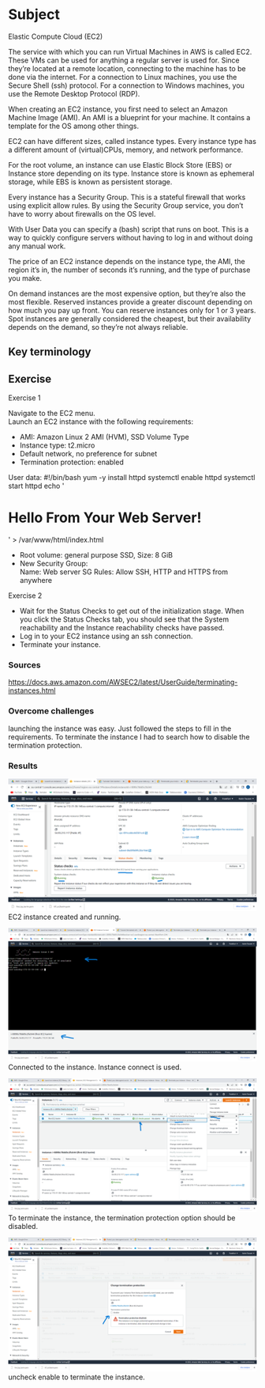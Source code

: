 # Subject
Elastic Compute Cloud (EC2)  

The service with which you can run Virtual Machines in AWS is called EC2. These VMs can be used for anything a regular server is used for. Since they’re located at a remote location, connecting to the machine has to be done via the internet. For a connection to Linux machines, you use the Secure Shell (ssh) protocol. For a connection to Windows machines, you use the Remote Desktop Protocol (RDP).  

When creating an EC2 instance, you first need to select an Amazon Machine Image (AMI). An AMI is a blueprint for your machine. It contains a template for the OS among other things.  

EC2 can have different sizes, called instance types. Every instance type has a different amount of (virtual)CPUs, memory, and network performance.  

For the root volume, an instance can use Elastic Block Store (EBS) or Instance store depending on its type. Instance store is known as ephemeral storage, while EBS is known as persistent storage.  

Every instance has a Security Group. This is a stateful firewall that works using explicit allow rules. By using the Security Group service, you don’t have to worry about firewalls on the OS level.  

With User Data you can specify a (bash) script that runs on boot. This is a way to quickly configure servers without having to log in and without doing any manual work.  

The price of an EC2 instance depends on the instance type, the AMI, the region it’s in, the number of seconds it’s running, and the type of purchase you make.  

On demand instances are the most expensive option, but they’re also the most flexible.
Reserved instances provide a greater discount depending on how much you pay up front. You can reserve instances only for 1 or 3 years.
Spot instances are generally considered the cheapest, but their availability depends on the demand, so they’re not always reliable.


## Key terminology


## Exercise
Exercise 1  

Navigate to the EC2 menu.  
Launch an EC2 instance with the following requirements:  
- AMI: Amazon Linux 2 AMI (HVM), SSD Volume Type  
- Instance type: t2.micro  
- Default network, no preference for subnet  
- Termination protection: enabled  

User data:
#!/bin/bash
 yum -y install httpd
systemctl enable httpd
systemctl start httpd
 echo '<html><h1>Hello From Your Web Server!</h1></html>' >   /var/www/html/index.html  

- Root volume: general purpose SSD, Size: 8 GiB  
- New Security Group:  
Name: Web server SG
Rules: Allow SSH, HTTP and HTTPS from anywhere

Exercise 2
- Wait for the Status Checks to get out of the initialization stage. When you click the Status Checks tab, you should see that the System reachability and the Instance reachability checks have passed.  
- Log in to your EC2 instance using an ssh connection.
- Terminate your instance.

### Sources
https://docs.aws.amazon.com/AWSEC2/latest/UserGuide/terminating-instances.html

### Overcome challenges
launching the instance was easy. Just followed the steps to fill in the requirements. To terminate the instance I had to search how to disable the termination protection. 

### Results  
![ec2 instance created](https://github.com/Techgrounds-Cloud-9/cloud-9-karimtouzani24/blob/75710020ecafe283afa203a47288555ef39b7ce4/00_includes/AWS/EC2/ec2e1a.png)  
EC2 instance created and running.  

![connected to instance with instance connect](https://github.com/Techgrounds-Cloud-9/cloud-9-karimtouzani24/blob/75710020ecafe283afa203a47288555ef39b7ce4/00_includes/AWS/EC2/ec2e1b.png)  
Connected to the instance. Instance connect is used.  

![change termination protection](https://github.com/Techgrounds-Cloud-9/cloud-9-karimtouzani24/blob/75710020ecafe283afa203a47288555ef39b7ce4/00_includes/AWS/EC2/ec2e1c.png)  
To terminate the instance, the termination protection option should be disabled.  

![uncheck enable](https://github.com/Techgrounds-Cloud-9/cloud-9-karimtouzani24/blob/75710020ecafe283afa203a47288555ef39b7ce4/00_includes/AWS/EC2/ec2e1d.png)  
uncheck enable to terminate the instance.  
